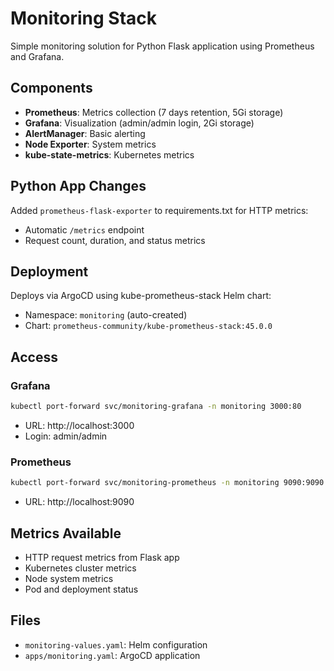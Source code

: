 # Monitoring Stack

Simple monitoring solution for Python Flask application using Prometheus and Grafana.

## Components

- **Prometheus**: Metrics collection (7 days retention, 5Gi storage)
- **Grafana**: Visualization (admin/admin login, 2Gi storage)
- **AlertManager**: Basic alerting
- **Node Exporter**: System metrics
- **kube-state-metrics**: Kubernetes metrics

## Python App Changes

Added `prometheus-flask-exporter` to requirements.txt for HTTP metrics:
- Automatic `/metrics` endpoint
- Request count, duration, and status metrics

## Deployment

Deploys via ArgoCD using kube-prometheus-stack Helm chart:
- Namespace: `monitoring` (auto-created)
- Chart: `prometheus-community/kube-prometheus-stack:45.0.0`

## Access

### Grafana
```bash
kubectl port-forward svc/monitoring-grafana -n monitoring 3000:80
```
- URL: http://localhost:3000
- Login: admin/admin

### Prometheus
```bash
kubectl port-forward svc/monitoring-prometheus -n monitoring 9090:9090
```
- URL: http://localhost:9090

## Metrics Available

- HTTP request metrics from Flask app
- Kubernetes cluster metrics
- Node system metrics
- Pod and deployment status

## Files

- `monitoring-values.yaml`: Helm configuration
- `apps/monitoring.yaml`: ArgoCD application
